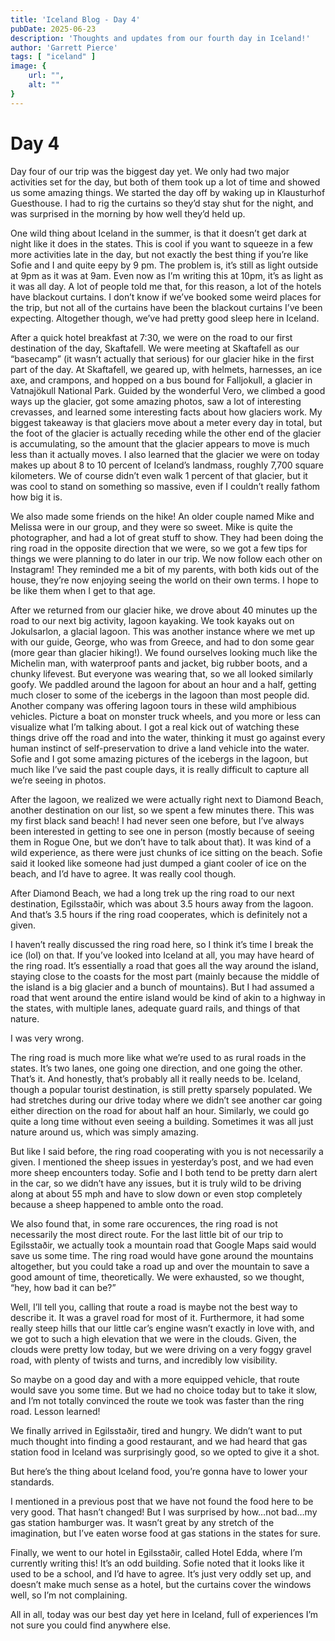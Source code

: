 ```yaml
---
title: 'Iceland Blog - Day 4'
pubDate: 2025-06-23
description: 'Thoughts and updates from our fourth day in Iceland!'
author: 'Garrett Pierce'
tags: [ "iceland" ]
image: {
    url: "",
    alt: ""
}
---
```


# Day 4
Day four of our trip was the biggest day yet. We only had two major activities set for the day, but both of them took up a lot of time and showed us some amazing things. We started the day off by waking up in Klausturhof Guesthouse. I had to rig the curtains so they’d stay shut for the night, and was surprised in the morning by how well they’d held up. 

One wild thing about Iceland in the summer, is that it doesn’t get dark at night like it does in the states. This is cool if you want to squeeze in a few more activities late in the day, but not exactly the best thing if you’re like Sofie and I and quite eepy by 9 pm. The problem is, it’s still as light outside at 9pm as it was at 9am. Even now as I’m writing this at 10pm, it’s as light as it was all day. A lot of people told me that, for this reason, a lot of the hotels have blackout curtains. I don’t know if we’ve booked some weird places for the trip, but not all of the curtains have been the blackout curtains I’ve been expecting. Altogether though, we’ve had pretty good sleep here in Iceland.

After a quick hotel breakfast at 7:30, we were on the road to our first destination of the day, Skaftafell. We were meeting at Skaftafell as our “basecamp” (it wasn’t actually that serious) for our glacier hike in the first part of the day. At Skaftafell, we geared up, with helmets, harnesses, an ice axe, and crampons, and hopped on a bus bound for Falljokull, a glacier in Vatnajökull National Park. Guided by the wonderful Vero, we climbed a good ways up the glacier, got some amazing photos, saw a lot of interesting crevasses, and learned some interesting facts about how glaciers work. My biggest takeaway is that glaciers move about a meter every day in total, but the foot of the glacier is actually receding while the other end of the glacier is accumulating, so the amount that the glacier appears to move is much less than it actually moves. I also learned that the glacier we were on today makes up about 8 to 10 percent of Iceland’s landmass, roughly 7,700 square kilometers. We of course didn’t even walk 1 percent of that glacier, but it was cool to stand on something so massive, even if I couldn’t really fathom how big it is.

We also made some friends on the hike! An older couple named Mike and Melissa were in our group, and they were so sweet. Mike is quite the photographer, and had a lot of great stuff to show. They had been doing the ring road in the opposite direction that we were, so we got a few tips for things we were planning to do later in our trip. We now follow each other on Instagram! They reminded me a bit of my parents, with both kids out of the house, they’re now enjoying seeing the world on their own terms. I hope to be like them when I get to that age.

After we returned from our glacier hike, we drove about 40 minutes up the road to our next big activity, lagoon kayaking. We took kayaks out on Jokulsarlon, a glacial lagoon. This was another instance where we met up with our guide, George, who was from Greece, and had to don some gear (more gear than glacier hiking!). We found ourselves looking much like the Michelin man, with waterproof pants and jacket, big rubber boots, and a chunky lifevest. But everyone was wearing that, so we all looked similarly goofy. We paddled around the lagoon for about an hour and a half, getting much closer to some of the icebergs in the lagoon than most people did. Another company was offering lagoon tours in these wild amphibious vehicles. Picture a boat on monster truck wheels, and you more or less can visualize what I’m talking about. I got a real kick out of watching these things drive off the road and into the water, thinking it must go against every human instinct of self-preservation to drive a land vehicle into the water. Sofie and I got some amazing pictures of the icebergs in the lagoon, but much like I’ve said the past couple days, it is really difficult to capture all we’re seeing in photos.

After the lagoon, we realized we were actually right next to Diamond Beach, another destination on our list, so we spent a few minutes there. This was my first black sand beach! I had never seen one before, but I’ve always been interested in getting to see one in person (mostly because of seeing them in Rogue One, but we don’t have to talk about that). It was kind of a wild experience, as there were just chunks of ice sitting on the beach. Sofie said it looked like someone had just dumped a giant cooler of ice on the beach, and I’d have to agree. It was really cool though.

After Diamond Beach, we had a long trek up the ring road to our next destination, Egilsstaðir, which was about 3.5 hours away from the lagoon. And that’s 3.5 hours if the ring road cooperates, which is definitely not a given.

I haven’t really discussed the ring road here, so I think it’s time I break the ice (lol) on that. If you’ve looked into Iceland at all, you may have heard of the ring road. It’s essentially a road that goes all the way around the island, staying close to the coasts for the most part (mainly because the middle of the island is a big glacier and a bunch of mountains). But I had assumed a road that went around the entire island would be kind of akin to a highway in the states, with multiple lanes, adequate guard rails, and things of that nature.

I was very wrong.

The ring road is much more like what we’re used to as rural roads in the states. It’s two lanes, one going one direction, and one going the other. That’s it. And honestly, that’s probably all it really needs to be. Iceland, though a popular tourist destination, is still pretty sparsely populated.  We had stretches during our drive today where we didn’t see another car going either direction on the road for about half an hour. Similarly, we could go quite a long time without even seeing a building. Sometimes it was all just nature around us, which was simply amazing.

But like I said before, the ring road cooperating with you is not necessarily a given. I mentioned the sheep issues in yesterday’s post, and we had even more sheep encounters today. Sofie and I both tend to be pretty darn alert in the car, so we didn’t have any issues, but it is truly wild to be driving along at about 55 mph and have to slow down or even stop completely because a sheep happened to amble onto the road. 

We also found that, in some rare occurences, the ring road is not necessarily the most direct route. For the last little bit of our trip to Egilsstaðir, we actually took a mountain road that Google Maps said would save us some time. The ring road would have gone around the mountains altogether, but you could take a road up and over the mountain to save a good amount of time, theoretically. We were exhausted, so we thought, “hey, how bad it can be?”

Well, I’ll tell you, calling that route a road is maybe not the best way to describe it. It was a gravel road for most of it. Furthermore, it had some really steep hills that our little car’s engine wasn’t exactly in love with, and we got to such a high elevation that we were in the clouds. Given, the clouds were pretty low today, but we were driving on a very foggy gravel road, with plenty of twists and turns, and incredibly low visibility.

So maybe on a good day and with a more equipped vehicle, that route would save you some time. But we had no choice today but to take it slow, and I’m not totally convinced the route we took was faster than the ring road. Lesson learned!

We finally arrived in Egilsstaðir, tired and hungry. We didn’t want to put much thought into finding a good restaurant, and we had heard that gas station food in Iceland was surprisingly good, so we opted to give it a shot. 

But here’s the thing about Iceland food, you’re gonna have to lower your standards.

I mentioned in a previous post that we have not found the food here to be very good. That hasn’t changed! But I was surprised by how…not bad…my gas station hamburger was. It wasn’t great by any stretch of the imagination, but I’ve eaten worse food at gas stations in the states for sure.

Finally, we went to our hotel in Egilsstaðir, called Hotel Edda, where I’m currently writing this! It’s an odd building. Sofie noted that it looks like it used to be a school, and I’d have to agree. It’s just very oddly set up, and doesn’t make much sense as a hotel, but the curtains cover the windows well, so I’m not complaining.

All in all, today was our best day yet here in Iceland, full of experiences I’m not sure you could find anywhere else.